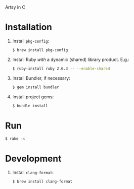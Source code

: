 Artsy in C

# Installation

1. Install `pkg-config`:

   ```bash
   $ brew install pkg-config
   ```

1. Install Ruby _with_ a dynamic (shared) library product. E.g.:

   ```bash
   $ ruby-install ruby 2.6.3 -- --enable-shared
   ```

1. Install Bundler, if necessary:

   ```bash
   $ gem install bundler
   ```

1. Install project gems:

   ```bash
   $ bundle install
   ```

# Run

```bash
$ rake -s
```

# Development

1. Install `clang-format`:

   ```bash
   $ brew install clang-format
   ```
